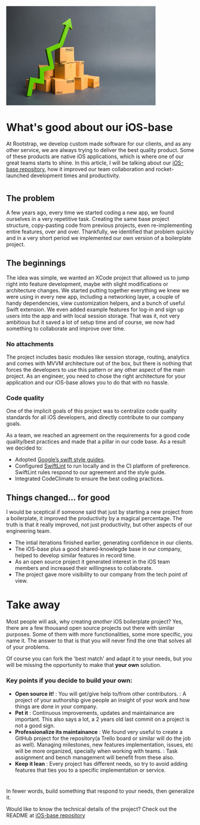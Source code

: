 
<img src="images/productivity-chart.jpg" alt="Working on foundations to increase productivity" width="400"/>

# What's good about our iOS-base

At Rootstrap, we develop custom made software for our clients, and as any other service, we are always trying to deliver the best quality product. Some of these products are native iOS applications, which is where one of our great teams starts to shine. In this article, I will be talking about our [iOS-base repository](https://github.com/rootstrap/ios-base), how it improved our team collaboration and rocket-launched development times and productivity.
#

## The problem

A few years ago, every time we started coding a new app, we found ourselves in a very repetitive task. Creating the same base project structure, copy-pasting code from previous projects, even re-implementing entire features, over and over. Thankfully, we identified that problem quickly and in a very short period we implemented our own version of a boilerplate project.


## The beginnings

The idea was simple, we wanted an XCode project that allowed us to jump right into feature development, maybe with slight modifications or architecture changes. We started putting together everything we knew we were using in every new app, including a networking layer, a couple of handy dependencies, view customization helpers, and a bunch of useful Swift extension. We even added example features for log-in and sign up users into the app and with local session storage.
That was it, not very ambitious but it saved a lot of setup time and of course, we now had something to collaborate and improve over time.

### No attachments

The project includes basic modules like session storage, routing, analytics and comes with MVVM architecture out of the box, but there is nothing that forces the developers to use this pattern or any other aspect of the main project.
As an engineer, you need to chose the right architecture for your application and our iOS-base allows you to do that with no hassle.

### Code quality

One of the implicit goals of this project was to centralize code quality standards for all iOS developers, and directly contribute to our company goals.

As a team, we reached an agreement on the requirements for a good code quality/best practices and made that a pillar in our code base. As a result we decided to:

  -   Adopted [Google’s swift style guides](https://github.com/google/swift).
  -   Configured [SwiftLint](https://github.com/realm/SwiftLint) to run locally and in the CI platform of preference. SwiftLint rules respond to our agreement and the style guide.
  -   Integrated CodeClimate to ensure the best coding practices.


## Things changed... for good

I would be sceptical if someone said that just by starting a new project from a boilerplate, it improved the productivity by a magical percentage.
The truth is that it really improved, not just productivity, but other aspects of our engineering team.
- The intial iterations finished earlier, generating confidence in our clients.
- The iOS-base plus a good shared-knowlegde base in our company, helped to develop similar features in record time.
- As an open source project it generated interest in the iOS team members and increased their willingness to collaborate.
- The project gave more visibility to our company from the tech point of view.
#

# Take away

Most people will ask, why creating _another_ iOS boilerplate project?
Yes, there are a few thousand open source projects out there with similar purposes. Some of them with more functionalities, some more specific, you name it.
The answer to that is that you will never find the one that solves all of your problems.

Of course you can fork the 'best match' and adapt it to your needs, but you will be missing the opportunity to make that **your own** solution.

### Key points if you decide to build your own:
- **Open source it!**
  : You will get/give help to/from other contributors.
  : A project of your authorship give people an insight of your work and how things are done in your company.
- **Pet it**
  : Continuous improvements, updates and maintainance are important.
  This also says a lot, a 2 years old last commit on a project is not a good sign.
- **Professionalize its maintainance**
  : We found very useful to create a GitHub project for the repository(a Trello board or similar will do the job as well).
  Managing milestones, new features implementation, issues, etc will be more organized, specially when working with teams.
  : Task assignment and bench management will benefit from these also.
- **Keep it lean**
  : Every project has different needs, so try to avoid adding features that ties you to a specific implementation or service.
#

In fewer words, build something that respond to your needs, then generalize it.

Would like to know the technical details of the project?
Check out the README at [iOS-base repository](https://github.com/rootstrap/ios-base)
